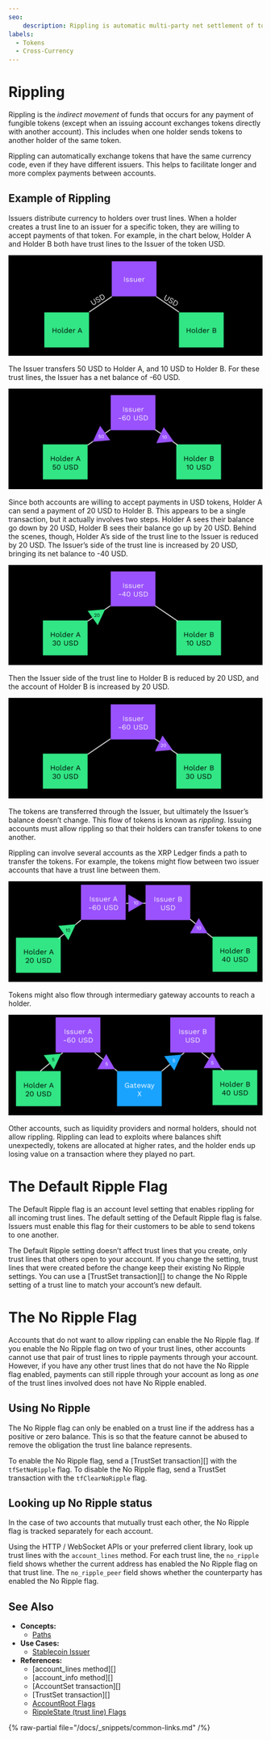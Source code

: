 ```yaml
---
seo:
    description: Rippling is automatic multi-party net settlement of token balances.
labels:
  - Tokens
  - Cross-Currency
---
```

# Rippling

Rippling is the _indirect movement_ of funds that occurs for any payment of fungible tokens (except when an issuing account exchanges tokens directly with another account). This includes when one holder sends tokens to another holder of the same token.

Rippling can automatically exchange tokens that have the same currency code, even if they have different issuers. This helps to facilitate longer and more complex payments between accounts.

## Example of Rippling

Issuers distribute currency to holders over trust lines. When a holder creates a trust line to an issuer for a specific token, they are willing to accept payments of that token. For example, in the chart below, Holder A and Holder B both have trust lines to the Issuer of the token USD.

[![Issuer with trust lines to two holders.](/docs/img/cpt-rippling1.png "Issuer with trust lines to two holders.")](/docs/img/cpt-rippling1.png)

The Issuer transfers 50 USD to Holder A, and 10 USD to Holder B. For these trust lines, the Issuer has a net balance of -60 USD.

[![Issuer sends tokens to holders.](/docs/img/cpt-rippling2.png "Issuer sends tokens to holders.")](/docs/img/cpt-rippling2.png)

Since both accounts are willing to accept payments in USD tokens, Holder A can send a payment of 20 USD to Holder B. This appears to be a single transaction, but it actually involves two steps. Holder A sees their balance go down by 20 USD, Holder B sees their balance go up by 20 USD. Behind the scenes, though, Holder A’s side of the trust line to the Issuer is reduced by 20 USD. The Issuer’s side of the trust line is increased by 20 USD, bringing its net balance to -40 USD.

[![Holder A sends currency through the Issuer.](/docs/img/cpt-rippling3.png "Holder A sends currency through the Issuer.")](/docs/img/cpt-rippling3.png)

Then the Issuer side of the trust line to Holder B is reduced by 20 USD, and the account of Holder B is increased by 20 USD.

[![Holder B receives tokens through the Issuer.](/docs/img/cpt-rippling4.png "Holder B receives tokens  through the Issuer.")](/docs/img/cpt-rippling4.png)

The tokens are transferred through the Issuer, but ultimately the Issuer’s balance doesn’t change. This flow of tokens is known as _rippling_. Issuing accounts must allow rippling so that their holders can transfer tokens to one another. 

Rippling can involve several accounts as the XRP Ledger finds a path to transfer the tokens. For example, the tokens might flow between two issuer accounts that have a trust line between them.

[![Holder A transfers tokens through Issuers A and B to get to Holder B.](/docs/img/cpt-rippling5.png "Holder A transfers tokens through Issuers A and B to get to Holder B.")](/docs/img/cpt-rippling5.png)

Tokens might also flow through intermediary gateway accounts to reach a holder.

[![Holder A transfers tokens through Issuers A and B and Gateway X to get to Holder B.](/docs/img/cpt-rippling6.png "Holder A transfers tokens through Issuers A and B and Gateway X to get to Holder B.")](/docs/img/cpt-rippling6.png)

Other accounts, such as liquidity providers and normal holders, should not allow rippling. Rippling can lead to exploits where balances shift unexpectedly, tokens are allocated at higher rates, and the holder ends up losing value on a transaction where they played no part.

# The Default Ripple Flag

The Default Ripple flag is an account level setting that enables rippling for all incoming trust lines. The default setting of the Default Ripple flag is false. Issuers must enable this flag for their customers to be able to send tokens to one another.

The Default Ripple setting doesn’t affect trust lines that you create, only trust lines that others open to your account. If you change the setting, trust lines that were created before the change keep their existing No Ripple settings. You can use a [TrustSet transaction][] to change the No Ripple setting of a trust line to match your account’s new default.

# The No Ripple Flag

Accounts that do not want to allow rippling can enable the No Ripple flag. If you enable the No Ripple flag on two of your trust lines, other accounts cannot use that pair of trust lines to ripple payments through your account. However, if you have any other trust lines that do not have the No Ripple flag enabled, payments can still ripple through your account as long as _one_ of the trust lines involved does not have No Ripple enabled.

## Using No Ripple

The No Ripple flag can only be enabled on a trust line if the address has a positive or zero balance. This is so that the feature cannot be abused to remove the obligation the trust line balance represents.

To enable the No Ripple flag, send a [TrustSet transaction][] with the `tfSetNoRipple` flag. To disable the No Ripple flag, send a TrustSet transaction with the `tfClearNoRipple` flag.

## Looking up No Ripple status

In the case of two accounts that mutually trust each other, the No Ripple flag is tracked separately for each account.

Using the HTTP / WebSocket APIs or your preferred client library, look up trust lines with the `account_lines` method. For each trust line, the `no_ripple` field shows whether the current address has enabled the No Ripple flag on that trust line. The `no_ripple_peer` field shows whether the counterparty has enabled the No Ripple flag.

## See Also

- **Concepts:**
    - [Paths](paths.md)
- **Use Cases:**
    - [Stablecoin Issuer](../../../use-cases/tokenization/stablecoin-issuer.md)
- **References:**
    - [account_lines method][]
    - [account_info method][]
    - [AccountSet transaction][]
    - [TrustSet transaction][]
    - [AccountRoot Flags](../../../references/protocol/ledger-data/ledger-entry-types/accountroot.md#accountroot-flags)
    - [RippleState (trust line) Flags](../../../references/protocol/ledger-data/ledger-entry-types/ripplestate.md#ripplestate-flags)

{% raw-partial file="/docs/_snippets/common-links.md" /%}
